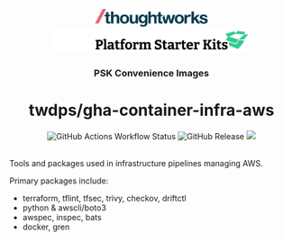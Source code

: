 <div align="center">
	<p>
		<img alt="Thoughtworks Logo" src="https://raw.githubusercontent.com/ThoughtWorks-DPS/static/master/thoughtworks_flamingo_wave.png?sanitize=true" width=200 />
    <br />
		<img alt="DPS Title" src="https://raw.githubusercontent.com/ThoughtWorks-DPS/static/master/EMPCPlatformStarterKitsImage.png" width=350/>
	</p>
  <h3>PSK Convenience Images</h3>
  <h1>twdps/gha-container-infra-aws</h1>
  <img alt="GitHub Actions Workflow Status" src="https://img.shields.io/github/actions/workflow/status/ThoughtWorks-DPS/gha-container-infra-aws/.github%2Fworkflows%2Fdevelopment-build.yaml"> <img alt="GitHub Release" src="https://img.shields.io/github/v/release/ThoughtWorks-DPS/gha-container-infra-aws"> <a href="https://opensource.org/licenses/MIT"><img src="https://img.shields.io/badge/license-MIT-blue.svg"></a>
</div>
<br />

Tools and packages used in infrastructure pipelines managing AWS.  

Primary packages include:  
- terraform, tflint, tfsec, trivy, checkov, driftctl  
- python & awscli/boto3  
- awspec, inspec, bats  
- docker, gren  

